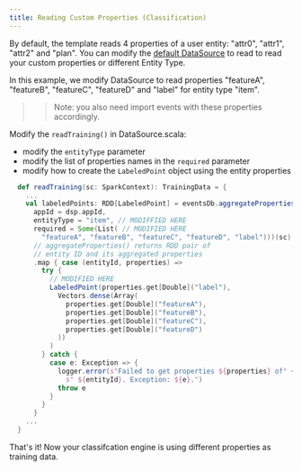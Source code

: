 ```yaml
---
title: Reading Custom Properties (Classification)
---
```


By default, the template reads 4 properties of a user entity: "attr0", "attr1", "attr2" and "plan". You can modify the [default DataSource](dase.html#data) to read to read your custom properties or different Entity Type.

In this example, we modify DataSource to read properties "featureA", "featureB", "featureC", "featureD" and "label" for entity type "item".

>> Note: you also need import events with these properties accordingly.

Modify the `readTraining()` in DataSource.scala:

- modify the `entityType` parameter
- modify the list of properties names in the `required` parameter
- modify how to create the `LabeledPoint` object using the entity properties

```scala
  def readTraining(sc: SparkContext): TrainingData = {
    ...
    val labeledPoints: RDD[LabeledPoint] = eventsDb.aggregateProperties(
      appId = dsp.appId,
      entityType = "item", // MODIFFIED HERE
      required = Some(List( // MODIFIED HERE
        "featureA", "featureB", "featureC", "featureD", "label")))(sc)
      // aggregateProperties() returns RDD pair of
      // entity ID and its aggregated properties
      .map { case (entityId, properties) =>
        try {
          // MODIFIED HERE
          LabeledPoint(properties.get[Double]("label"),
            Vectors.dense(Array(
              properties.get[Double]("featureA"),
              properties.get[Double]("featureB"),
              properties.get[Double]("featureC"),
              properties.get[Double]("featureD")
            ))
          )
        } catch {
          case e: Exception => {
            logger.error(s"Failed to get properties ${properties} of" +
              s" ${entityId}. Exception: ${e}.")
            throw e
          }
        }
      }
    ...
  }
```

That's it! Now your classifcation engine is using different properties as training data.
